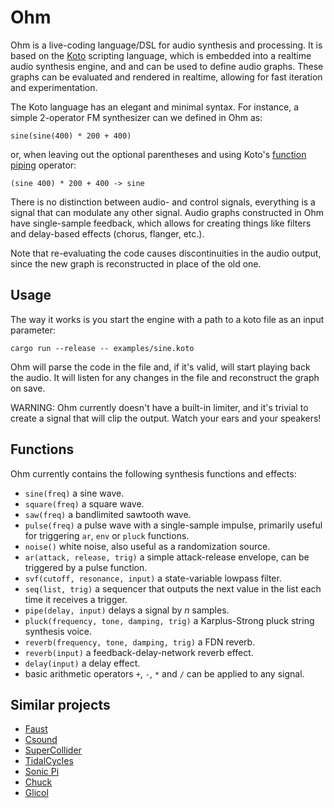 # Ohm

Ohm is a live-coding language/DSL for audio synthesis and processing. It is based on the [Koto](https://koto.dev/) scripting language, which is embedded into a realtime audio synthesis engine, and and can be used to define audio graphs. These graphs can be evaluated and rendered in realtime, allowing for fast iteration and experimentation.

The Koto language has an elegant and minimal syntax. For instance, a simple 2-operator FM synthesizer can we defined in Ohm as:

```
sine(sine(400) * 200 + 400)
```

or, when leaving out the optional parentheses and using Koto's [function piping](https://koto.dev/docs/0.15/language/#function-piping) operator:

```
(sine 400) * 200 + 400 -> sine
```

There is no distinction between audio- and control signals, everything is a signal that can modulate any other signal. Audio graphs constructed in Ohm have single-sample feedback, which allows for creating things like filters and delay-based effects (chorus, flanger, etc.).

Note that re-evaluating the code causes discontinuities in the audio output, since the new graph is reconstructed in place of the old one.

## Usage

The way it works is you start the engine with a path to a koto file as an input parameter:

```
cargo run --release -- examples/sine.koto
```

Ohm will parse the code in the file and, if it's valid, will start playing back the audio. It will listen for any changes in the file and reconstruct the graph on save.

WARNING: Ohm currently doesn't have a built-in limiter, and it's trivial to create a signal that will clip the output. Watch your ears and your speakers!

## Functions

Ohm currently contains the following synthesis functions and effects:

- `sine(freq)` a sine wave.
- `square(freq)` a square wave.
- `saw(freq)` a bandlimited sawtooth wave.
- `pulse(freq)` a pulse wave with a single-sample impulse, primarily useful for triggering `ar`, `env` or `pluck` functions.
- `noise()` white noise, also useful as a randomization source.
- `ar(attack, release, trig)` a simple attack-release envelope, can be triggered by a pulse function.
- `svf(cutoff, resonance, input)` a state-variable lowpass filter.
- `seq(list, trig)` a sequencer that outputs the next value in the list each time it receives a trigger.
- `pipe(delay, input)` delays a signal by *n* samples.
- `pluck(frequency, tone, damping, trig)` a Karplus-Strong pluck string synthesis voice.
- `reverb(frequency, tone, damping, trig)` a FDN reverb.
- `reverb(input)` a feedback-delay-network reverb effect.
- `delay(input)` a delay effect.
- basic arithmetic operators `+`, `-`, `*` and `/` can be applied to any signal.

## Similar projects
- [Faust](https://faust.grame.fr/)
- [Csound](https://csound.com/)
- [SuperCollider](https://supercollider.github.io/)
- [TidalCycles](https://tidalcycles.org/)
- [Sonic Pi](https://sonic-pi.net/)
- [Chuck](http://chuck.stanford.edu/)
- [Glicol](https://glicol.org/)
